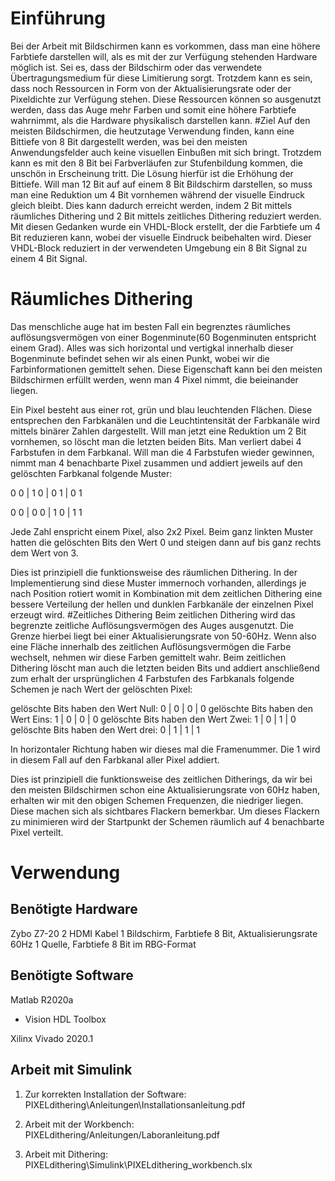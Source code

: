 



# Einführung
Bei der Arbeit mit Bildschirmen kann es vorkommen, dass man eine höhere Farbtiefe darstellen will, als es mit der zur Verfügung stehenden Hardware möglich ist. Sei es, dass der Bildschirm oder das verwendete Übertragungsmedium für diese Limitierung sorgt. Trotzdem kann es sein, dass noch Ressourcen in Form von der Aktualisierungsrate oder der Pixeldichte zur Verfügung stehen. Diese Ressourcen können so ausgenutzt werden, dass das Auge mehr Farben und somit eine höhere Farbtiefe wahrnimmt, als die Hardware physikalisch darstellen kann.
#Ziel
Auf den meisten Bildschirmen, die heutzutage Verwendung finden, kann eine Bittiefe von 8 Bit dargestellt werden, was bei den meisten Anwendungsfelder auch keine visuellen Einbußen mit sich bringt. Trotzdem kann es mit den 8 Bit bei Farbverläufen zur Stufenbildung kommen, die unschön in Erscheinung tritt. Die Lösung hierfür ist die Erhöhung der Bittiefe. Will man 12 Bit auf auf einem 8 Bit Bildschirm darstellen, so muss man eine Reduktion um 4 Bit vornhemen während der visuelle Eindruck gleich bleibt. Dies kann dadurch erreicht werden, indem 2 Bit mittels räumliches Dithering und 2 Bit mittels zeitliches Dithering reduziert werden. Mit diesen Gedanken wurde ein VHDL-Block erstellt, der die Farbtiefe um 4 Bit reduzieren kann, wobei der visuelle Eindruck beibehalten wird. Dieser VHDL-Block reduziert in der verwendeten Umgebung ein 8 Bit Signal zu einem 4 Bit Signal.
# Räumliches Dithering
Das menschliche auge hat im besten Fall ein begrenztes räumliches auflösungsvermögen von einer Bogenminute(60 Bogenminuten entspricht einem Grad). Alles was sich horizontal und vertigkal innerhalb dieser Bogenminute befindet sehen wir als einen Punkt, wobei wir die Farbinformationen gemittelt sehen.  Diese Eigenschaft kann bei den meisten Bildschirmen erfüllt werden, wenn man 4 Pixel nimmt, die beieinander liegen. 

Ein Pixel besteht aus einer rot, grün und blau leuchtenden Flächen. Diese entsprechen den Farbkanälen und die Leuchtintensität der Farbkanäle wird mittels binärer Zahlen dargestellt. Will man jetzt eine Reduktion um 2 Bit vornhemen, so löscht man die letzten beiden Bits. Man verliert dabei 4 Farbstufen in dem Farbkanal. Will man die 4 Farbstufen wieder gewinnen, nimmt man 4 benachbarte Pixel zusammen und addiert jeweils auf den gelöschten Farbkanal folgende Muster:

0 0 | 1 0 | 0 1 | 0 1 

0 0 | 0 0 | 1 0 | 1 1

Jede Zahl enspricht einem Pixel, also 2x2 Pixel. Beim ganz linkten Muster hatten die gelöschten Bits den Wert 0 und steigen dann auf bis ganz rechts dem Wert von 3. 

Dies ist prinzipiell die funktionsweise des räumlichen Dithering. In der Implementierung sind diese Muster immernoch vorhanden, allerdings je nach Position rotiert womit in Kombination mit dem zeitlichen Dithering eine bessere Verteilung der hellen und dunklen Farbkanäle der einzelnen Pixel erzeugt wird. 
#Zeitliches Dithering
Beim zeitlichen Dithering wird das begrenzte zeitliche Auflösungsvermögen des Auges ausgenutzt. Die Grenze hierbei liegt bei einer Aktualisierungsrate von 50-60Hz. Wenn also eine Fläche innerhalb des zeitlichen Auflösungsvermögen die Farbe wechselt, nehmen wir diese Farben gemittelt wahr. Beim zeitlichen Dithering löscht man auch die letzten beiden Bits und addiert anschließend zum erhalt der ursprünglichen 4 Farbstufen des Farbkanals folgende Schemen je nach Wert der gelöschten Pixel:

gelöschte Bits haben den Wert Null:  0 | 0 | 0 | 0
gelöschte Bits haben den Wert Eins:  1 | 0 | 0 | 0
gelöschte Bits haben den Wert Zwei:  1 | 0 | 1 | 0
gelöschte Bits haben den Wert drei: 0 | 1 | 1 | 1

In horizontaler Richtung haben wir dieses mal die Framenummer. Die 1 wird in diesem Fall auf den Farbkanal aller Pixel addiert. 

Dies ist prinzipiell die funktionsweise des zeitlichen Ditherings, da wir bei den meisten Bildschirmen schon eine Aktualisierungsrate von 60Hz haben, erhalten wir mit den obigen Schemen Frequenzen, die niedriger liegen. Diese machen sich als sichtbares Flackern bemerkbar. Um dieses Flackern zu minimieren wird der Startpunkt der Schemen räumlich auf 4 benachbarte Pixel verteilt. 
# Verwendung
## Benötigte Hardware
Zybo Z7-20
2 HDMI Kabel
1 Bildschirm, Farbtiefe 8 Bit, Aktualisierungsrate 60Hz
1 Quelle, Farbtiefe 8 Bit im RBG-Format
## Benötigte Software
Matlab R2020a 
 * Vision HDL Toolbox 
 
Xilinx Vivado 2020.1

## Arbeit mit Simulink
1. Zur korrekten Installation der Software: PIXELdithering\Anleitungen\Installationsanleitung.pdf

2. Arbeit mit der Workbench: PIXELdithering/Anleitungen/Laboranleitung.pdf

3. Arbeit mit Dithering: PIXELdithering\Simulink\PIXELdithering_workbench.slx

